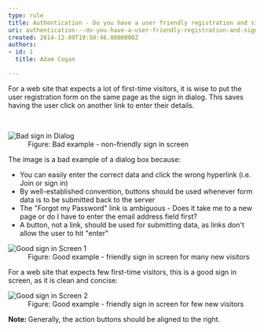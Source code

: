 ```yaml
---
type: rule
title: Authentication - Do you have a user friendly registration and sign in screen?
uri: authentication---do-you-have-a-user-friendly-registration-and-sign-in-screen
created: 2014-12-09T19:50:46.0000000Z
authors:
- id: 1
  title: Adam Cogan

---
```




<span class='intro'> <p>
                    For a web site that expects a lot of first-time visitors, it is wise to put the
                    user registration form on the same page as the sign in dialog. This saves having the
                    user click on another link to enter their details.</p>​ </span>

<dl class="badImage"><dt> 
      <img src="BadloginDialog.gif" alt="Bad sign in Dialog" />
   </dt><dd> Figure&#58; Bad example - non-friendly sign in screen</dd></dl><p> The image is a bad example of a dialog box because&#58; </p><ul><li>You can easily enter the correct data and click the wrong hyperlink (i.e. Join or sign in)</li><li>By well-established convention, buttons should be used whenever form data is to be submitted back to the server</li><li>The &quot;Forgot my Password&quot; link is ambiguous - Does it take me to a new page or do I have to enter the email address field first?</li><li>A button, not a link, should be used for submitting data, as links don't allow the user to hit &quot;enter&quot;</li></ul><dl class="goodImage"><dt> 
      <img src="GoodloginScreen.gif" alt="Good sign in Screen 1" />
   </dt><dd> Figure&#58; Good example - friendly sign in screen for many new visitors</dd></dl><p> For a web site that expects few first-time visitors, this is a good sign in screen, as it is clean and concise&#58;</p><dl class="goodImage"><dt>
                        <img src="GoodloginScreen-few.gif" alt="Good sign in Screen 2" /></dt><dd>
                        Figure&#58; Good example - friendly sign in screen for few new visitors</dd></dl><p><strong>Note&#58;&#160;</strong>Generally, the action buttons should be aligned to the right.</p>


